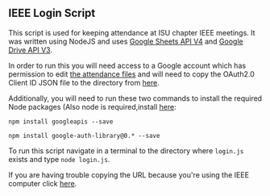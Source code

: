 ## IEEE Login Script

This script is used for keeping attendance at ISU chapter IEEE meetings. 
It was written using NodeJS and uses [Google Sheets API V4](https://developers.google.com/sheets/api/reference/rest/) and [Google Drive API V3](https://developers.google.com/drive/v3/reference/). 

In order to run this you will need access to a Google account which has permission to edit 
[the attendance files](https://drive.google.com/drive/u/1/folders/0B2RZchU2dvreZXd0SkpOOC16Slk) and will need to copy the OAuth2.0 Client ID JSON file to the directory from [here](https://console.developers.google.com/apis/credentials?project=silken-apex-192523).

Additionally, you will need to run these two commands to install the required Node packages (Also node is required,install [here](https://www.npmjs.com/get-npm):

```npm install googleapis --save```

```npm install google-auth-library@0.* --save```

To run this script navigate in a terminal to the directory where ```login.js``` exists and type ```node login.js```.

If you are having trouble copying the URL because you're using the IEEE computer click [here](https://accounts.google.com/o/oauth2/auth?access_type=offline&scope=https%3A%2F%2Fwww.googleapis.com%2Fauth%2Fdrive%20https%3A%2F%2Fwww.googleapis.com%2Fauth%2Fdrive.file&response_type=code&client_id=1061408751875-bj94lt6fu8n120sbv4lsi9gni7mod9dj.apps.googleusercontent.com&redirect_uri=urn%3Aietf%3Awg%3Aoauth%3A2.0%3Aoob).

